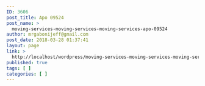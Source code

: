 ```yaml
---
ID: 3606
post_title: Apo 09524
post_name: >
  moving-services-moving-services-moving-services-apo-09524
author: mrgabonijeff@gmail.com
post_date: 2018-03-28 01:37:41
layout: page
link: >
  http://localhost/wordpress/moving-services-moving-services-moving-services-apo-09524/
published: true
tags: [ ]
categories: [ ]
---
```

